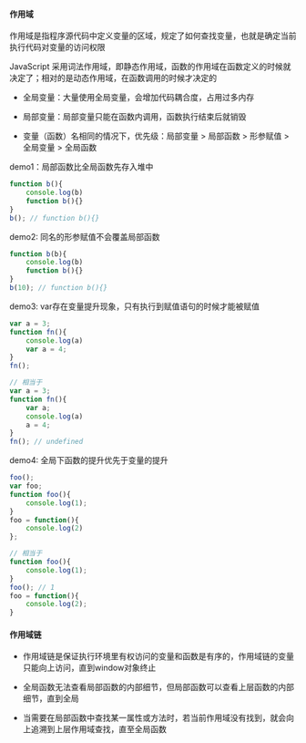 #### 作用域

作用域是指程序源代码中定义变量的区域，规定了如何查找变量，也就是确定当前执行代码对变量的访问权限

JavaScript 采用词法作用域，即静态作用域，函数的作用域在函数定义的时候就决定了；相对的是动态作用域，在函数调用的时候才决定的

- 全局变量：大量使用全局变量，会增加代码耦合度，占用过多内存

- 局部变量：局部变量只能在函数内调用，函数执行结束后就销毁

- 变量（函数）名相同的情况下，优先级：局部变量 > 局部函数 > 形参赋值 > 全局变量 > 全局函数

demo1：局部函数比全局函数先存入堆中

```javascript
function b(){
    console.log(b)
    function b(){}
}
b(); // function b(){}
```

demo2: 同名的形参赋值不会覆盖局部函数

```javascript
function b(b){
    console.log(b)
    function b(){}
}
b(10); // function b(){}
```

demo3: var存在变量提升现象，只有执行到赋值语句的时候才能被赋值

```javascript
var a = 3;
function fn(){
    console.log(a)
    var a = 4;
}
fn();

// 相当于
var a = 3;
function fn(){
    var a;
    console.log(a)
    a = 4;
}
fn(); // undefined
```

demo4: 全局下函数的提升优先于变量的提升

```javascript
foo();
var foo;
function foo(){
    console.log(1);
}
foo = function(){
    console.log(2)
};

// 相当于
function foo(){
    console.log(1);
}
foo(); // 1
foo = function(){
    console.log(2);
}
```
#### 作用域链

- 作用域链是保证执行环境里有权访问的变量和函数是有序的，作用域链的变量只能向上访问，直到window对象终止

- 全局函数无法查看局部函数的内部细节，但局部函数可以查看上层函数的内部细节，直到全局

- 当需要在局部函数中查找某一属性或方法时，若当前作用域没有找到，就会向上追溯到上层作用域查找，直至全局函数